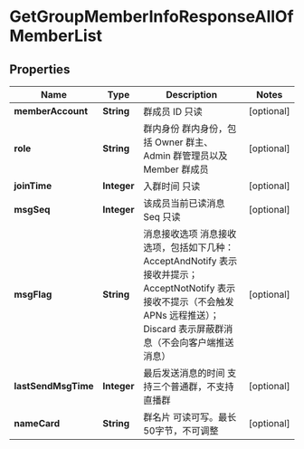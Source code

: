 

# GetGroupMemberInfoResponseAllOfMemberList


## Properties

| Name | Type | Description | Notes |
|------------ | ------------- | ------------- | -------------|
|**memberAccount** | **String** | 群成员 ID 只读 |  [optional] |
|**role** | **String** | 群内身份 群内身份，包括 Owner 群主、Admin 群管理员以及 Member 群成员 |  [optional] |
|**joinTime** | **Integer** | 入群时间 只读 |  [optional] |
|**msgSeq** | **Integer** | 该成员当前已读消息 Seq 只读 |  [optional] |
|**msgFlag** | **String** | 消息接收选项 消息接收选项，包括如下几种：AcceptAndNotify 表示接收并提示；AcceptNotNotify 表示接收不提示（不会触发 APNs 远程推送）；Discard 表示屏蔽群消息（不会向客户端推送消息） |  [optional] |
|**lastSendMsgTime** | **Integer** | 最后发送消息的时间 支持三个普通群，不支持直播群 |  [optional] |
|**nameCard** | **String** | 群名片 可读可写。最长50字节，不可调整 |  [optional] |



